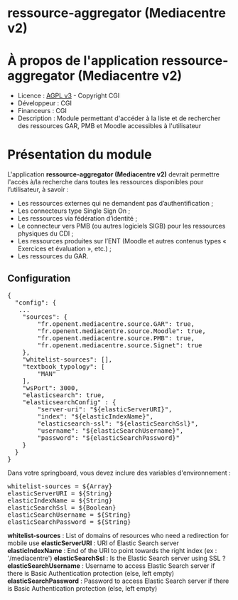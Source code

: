 # ressource-aggregator (Mediacentre v2)

# À propos de l'application ressource-aggregator (Mediacentre v2)
* Licence : [AGPL v3](http://www.gnu.org/licenses/agpl.txt) - Copyright CGI
* Développeur : CGI
* Financeurs : CGI
* Description : Module permettant d'accéder à la liste et de rechercher des ressources GAR, PMB et Moodle accessibles à l'utilisateur

# Présentation du module

L'application **ressource-aggregator (Mediacentre v2)** devrait permettre l'accès à/la recherche dans toutes les ressources disponibles pour l’utilisateur, à savoir :
 - Les ressources externes qui ne demandent pas d’authentification ;
 - Les connecteurs type Single Sign On ;
 - Les ressources via fédération d’identité ;
 - Le connecteur vers PMB (ou autres logiciels SIGB) pour les ressources physiques du CDI ;
 - Les ressources produites sur l’ENT (Moodle et autres contenus types « Exercices et évaluation », etc.) ;
 - Les ressources du GAR.

## Configuration
<pre>
{
  "config": {
   ...
    "sources": {
        "fr.openent.mediacentre.source.GAR": true,
        "fr.openent.mediacentre.source.Moodle": true,
        "fr.openent.mediacentre.source.PMB": true,
        "fr.openent.mediacentre.source.Signet": true
    },
    "whitelist-sources": [],
    "textbook_typology": [
        "MAN"
    ],
    "wsPort": 3000,
    "elasticsearch": true,
    "elasticsearchConfig" : {
        "server-uri": "${elasticServerURI}",
        "index": "${elasticIndexName}",
        "elasticsearch-ssl": "${elasticSearchSsl}",
        "username": "${elasticSearchUsername}",
        "password": "${elasticSearchPassword}"
    }
  }
}
</pre>

Dans votre springboard, vous devez inclure des variables d'environnement :

<pre>
whitelist-sources = ${Array}
elasticServerURI = ${String}
elasticIndexName = ${String}
elasticSearchSsl = ${Boolean}
elasticSearchUsername = ${String}
elasticSearchPassword = ${String}
</pre>

**whitelist-sources** : List of domains of resources who need a redirection for mobile use
**elasticServerURI** : URI of Elastic Search server
**elasticIndexName** : End of the URI to point towards the right index (ex : '/mediacentre')
**elasticSearchSsl** : Is the Elastic Search server using SSL ?
**elasticSearchUsername** : Username to access Elastic Search server if there is Basic Authentication protection (else, left empty)
**elasticSearchPassword** : Password to access Elastic Search server if there is Basic Authentication protection (else, left empty)

